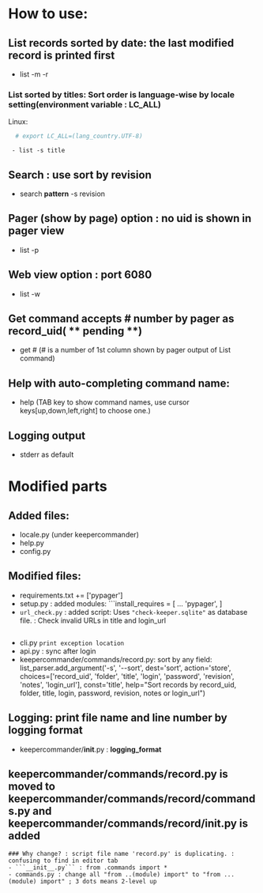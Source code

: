 # How to use:
 ## List records sorted by date: the last modified record is printed first
  - list -m -r
  ### List sorted by titles: Sort order is language-wise by locale setting(environment variable : LC_ALL)
  Linux: 
  ```bash
    # export LC_ALL=(lang_country.UTF-8)
  ```
     - list -s title
 ## Search : use sort by revision
  - search **pattern** -s revision
 ## Pager (show by page) option : no uid is shown in pager view
  - list -p
 ## Web view option : port 6080
  - list -w
 ## Get command accepts # number by pager as record_uid( ** pending **)
  - get # (# is a number of 1st column shown by pager output of List command)
 ## Help with auto-completing command name:
  - help (TAB key to show command names, use cursor keys[up,down,left,right] to choose one.)
 ## Logging output
  - stderr as default

# Modified parts
## Added files:
 - locale.py (under keepercommander)
 - help.py 
 - config.py
## Modified files:
 - requirements.txt += ['pypager']
 - setup.py : added modules: ```install_requires = [
     ...
    'pypager',
    ]
 - ```url_check.py``` : added script: Uses ```"check-keeper.sqlite"``` as database file. : Check invalid URLs in title and login_url
    ```
 - cli.py ```print exception location```
  - api.py : sync after login
  - keepercommander/commands/record.py:
        sort by any field:
            list_parser.add_argument('-s', '--sort', dest='sort', action='store', choices=['record_uid', 'folder', 'title', 'login', 'password', 'revision', 'notes', 'login_url'], const='title', help="Sort records by record_uid, folder, title, login, password, revision, notes or login_url")
 
 ## Logging: print file name and line number by logging format
  - keepercommander/__init__.py : __logging_format__
 
 ## keepercommander/commands/record.py is moved to keepercommander/commands/record/commands.py and keepercommander/commands/record/__init__.py is added
    ### Why change? : script file name 'record.py' is duplicating. : confusing to find in editor tab
    - ```__init__.py``` : from .commands import *
    - commands.py : change all "from ..(module) import" to "from ...(module) import" ; 3 dots means 2-level up
  


